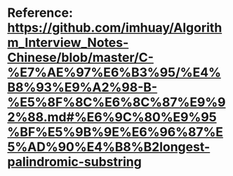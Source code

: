 

# Reference: https://github.com/imhuay/Algorithm_Interview_Notes-Chinese/blob/master/C-%E7%AE%97%E6%B3%95/%E4%B8%93%E9%A2%98-B-%E5%8F%8C%E6%8C%87%E9%92%88.md#%E6%9C%80%E9%95%BF%E5%9B%9E%E6%96%87%E5%AD%90%E4%B8%B2longest-palindromic-substring
